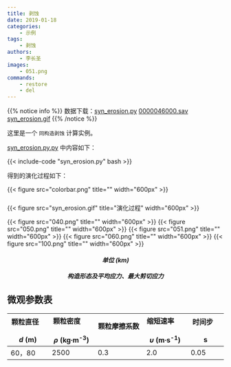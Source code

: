 ```yaml
---
title: 剥蚀
date: 2019-01-18
categories:
    - 示例
tags:
    - 剥蚀
authors:
    - 李长圣
images:
    - 051.png
commands:
    - restore
    - del
---
```


{{% notice info %}}
数据下载：[syn_erosion.py](syn_erosion.py)
[0000046000.sav](0000046000.sav)
[syn_erosion.gif](syn_erosion.gif)
{{% /notice %}}


这里是一个 `同构造剥蚀` 计算实例。

 [syn_erosion.py.py](syn_erosion.py) 中内容如下：

{{< include-code "syn_erosion.py" bash >}}

得到的演化过程如下：

{{< figure src="colorbar.png" title="" width="600px" >}}
<h5></h5>
{{< figure src="syn_erosion.gif" title="演化过程" width="600px" >}}

{{< figure src="040.png" title="" width="600px" >}}
{{< figure src="050.png" title="" width="600px" >}}
{{< figure src="051.png" title="" width="600px" >}}
{{< figure src="060.png" title="" width="600px" >}}
{{< figure src="100.png" title="" width="600px" >}}
<center><h5>单位 (km)<br><br>构造形态及平均应力、最大剪切应力</h5></center>

## 微观参数表

| 颗粒直径  &nbsp;&nbsp; &nbsp; &nbsp; &nbsp; <br> _d_ (m)  | 颗粒密度  &nbsp;&nbsp; &nbsp; &nbsp; &nbsp; <br> _ρ_ (kg∙m<sup>-3</sup>)   | 颗粒摩擦系数  &nbsp;&nbsp; &nbsp; &nbsp; &nbsp; <br>  | 缩短速率 &nbsp;&nbsp; &nbsp; &nbsp; &nbsp; <br>  _υ_ (m∙s<sup>-1</sup>)|  时间步 &nbsp;&nbsp; &nbsp; &nbsp; &nbsp; <br> s |
|---------------|-----------|--------|----------|-------------|
|    60，80   |   2500   |   0.3   |   2.0   |   0.05 |

